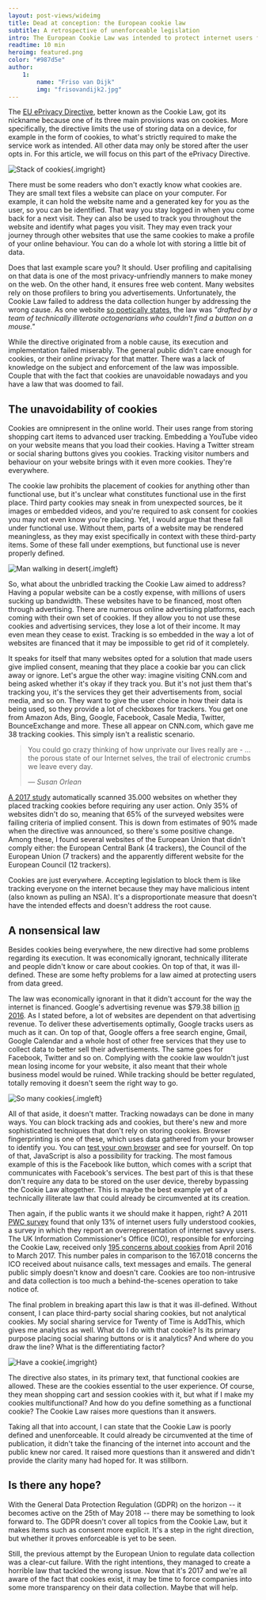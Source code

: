 ```yaml
---
layout: post-views/wideimg
title: Dead at conception: the European cookie law
subtitle: A retrospective of unenforceable legislation
intro: The European Cookie Law was intended to protect internet users from unbridled tracking. Its aim was to make users more privacy-aware and to make tracking mechanisms explicit. When the law was set in place, the internet braced itself for a European Union ready to flex its muscles. But nothing happened. How come?
readtime: 10 min
heroimg: featured.png
color: "#987d5e"
author:
    1:
        name: "Friso van Dijk"
        img: "frisovandijk2.jpg"
---
```


The <a href="http://eur-lex.europa.eu/LexUriServ/LexUriServ.do?uri=CELEX:32002L0058:en:HTML" target="_blank">EU ePrivacy Directive</a>, better known as the Cookie Law, got its nickname because one of its three main provisions was on cookies. More specifically, the directive limits the use of storing data on a device, for example in the form of cookies, to what's strictly required to make the service work as intended. All other data may only be stored after the user opts in. For this article, we will focus on this part of the ePrivacy Directive.

![Stack of cookies](cookie1.png){.imgright}

There must be some readers who don't exactly know what cookies are. They are small text files a website can place on your computer. For example, it can hold the website name and a generated key for you as the user, so you can be identified. That way you stay logged in when you come back for a next visit. They can also be used to track you throughout the website and identify what pages you visit. They may even track your journey through other websites that use the same cookies to make a profile of your online behaviour. You can do a whole lot with storing a little bit of data.

Does that last example scare you? It should. User profiling and capitalising on that data is one of the most privacy-unfriendly manners to make money on the web. On the other hand, it ensures free web content. Many websites rely on those profilers to bring you advertisements. Unfortunately, the Cookie Law failed to address the data collection hunger by addressing the wrong cause. As one website <a href="http://nocookielaw.com/" target="_blank">so poetically states</a>, the law was *"drafted by a team of technically illiterate octogenarians who couldn\'t find a button on a mouse."*

While the directive originated from a noble cause, its execution and implementation failed miserably. The general public didn't care enough for cookies, or their online privacy for that matter. There was a lack of knowledge on the subject and enforcement of the law was impossible. Couple that with the fact that cookies are unavoidable nowadays and you have a law that was doomed to fail.

## The unavoidability of cookies

Cookies are omnipresent in the online world. Their uses range from storing shopping cart items to advanced user tracking. Embedding a YouTube video on your website means that you load their cookies. Having a Twitter stream or social sharing buttons gives you cookies. Tracking visitor numbers and behaviour on your website brings with it even more cookies. They're everywhere.

The cookie law prohibits the placement of cookies for anything other than functional use, but it's unclear what constitutes functional use in the first place. Third party cookies may sneak in from unexpected sources, be it images or embedded videos, and you're required to ask consent for cookies you may not even know you're placing. Yet, I would argue that these fall under functional use. Without them, parts of a website may be rendered meaningless, as they may exist specifically in context with these third-party items. Some of these fall under exemptions, but functional use is never properly defined.

![Man walking in desert](cookie2.png){.imgleft}

So, what about the unbridled tracking the Cookie Law aimed to address? Having a popular website can be a costly expense, with millions of users sucking up bandwidth. These websites have to be financed, most often through advertising. There are numerous online advertising platforms, each coming with their own set of cookies. If they allow you to not use these cookies and advertising services, they lose a lot of their income. It may even mean they cease to exist. Tracking is so embedded in the way a lot of websites are financed that it may be impossible to get rid of it completely.

It speaks for itself that many websites opted for a solution that made users give implied consent, meaning that they place a cookie bar you can click away or ignore. Let's argue the other way: imagine visiting CNN.com and being asked whether it's okay if they track you. But it's not just them that's tracking you, it's the services they get their advertisements from, social media, and so on. They want to give the user choice in how their data is being used, so they provide a lot of checkboxes for trackers. You get one from Amazon Ads, Bing, Google, Facebook, Casale Media, Twitter, BounceExchange and more. These all appear on CNN.com, which gave me 38 tracking cookies. This simply isn't a realistic scenario.

<blockquote class="right">
    <p>
        You could go crazy thinking of how unprivate our lives really are - ... the porous state of our Internet selves, the trail of electronic crumbs we leave every day.
    </p>
    <p>
        <cite>&mdash; Susan Orlean</cite>
    </p>
</blockquote>

<a href="https://arxiv.org/pdf/1705.08884.pdf" target="_blank">A 2017 study</a> automatically scanned 35.000 websites on whether they placed tracking cookies before requiring any user action. Only 35% of websites didn't do so, meaning that 65% of the surveyed websites were failing criteria of implied consent. This is down from estimates of 90% made when the directive was announced, so there's some positive change. Among these, I found several websites of the European Union that didn't comply either: the European Central Bank (4 trackers), the Council of the European Union (7 trackers) and the apparently different website for the European Council (12 trackers).

Cookies are just everywhere. Accepting legislation to block them is like tracking everyone on the internet because they may have malicious intent (also known as pulling an NSA). It's a disproportionate measure that doesn't have the intended effects and doesn't address the root cause.

## A nonsensical law

Besides cookies being everywhere, the new directive had some problems regarding its execution. It was economically ignorant, technically illiterate and people didn't know or care about cookies. On top of that, it was ill-defined. These are some hefty problems for a law aimed at protecting users from data greed.

The law was economically ignorant in that it didn't account for the way the internet is financed. Google's advertising revenue was $79.38 billion [in 2016](https://www.statista.com/statistics/266249/advertising-revenue-of-google/). As I stated before, a lot of websites are dependent on that advertising revenue. To deliver these advertisements optimally, Google tracks users as much as it can. On top of that, Google offers a free search engine, Gmail, Google Calendar and a whole host of other free services that they use to collect data to better sell their advertisements. The same goes for Facebook, Twitter and so on. Complying with the cookie law wouldn't just mean losing income for your website, it also meant that their whole business model would be ruined. While tracking should be better regulated, totally removing it doesn't seem the right way to go.

![So many cookies](cookie3.png){.imgleft}

All of that aside, it doesn't matter. Tracking nowadays can be done in many ways. You can block tracking ads and cookies, but there's new and more sophisticated techniques that don't rely on storing cookies. Browser fingerprinting is one of these, which uses data gathered from your browser to identify you. You can <a href="https://panopticlick.eff.org/" target="_blank">test your own browser</a> and see for yourself. On top of that, JavaScript is also a possibility for tracking. The most famous example of this is the Facebook like button, which comes with a script that communicates with Facebook's services. The best part of this is that these don't require any data to be stored on the user device, thereby bypassing the Cookie Law altogether. This is maybe the best example yet of a technically illiterate law that could already be circumvented at its creation.

Then again, if the public wants it we should make it happen, right? A 2011 <a href="https://www.gov.uk/government/uploads/system/uploads/attachment_data/file/77641/PwC_Internet_Cookies_final.pdf">PWC survey</a> found that only 13% of internet users fully understood cookies, a survey in which they report an overrepresentation of internet savvy users. The UK Information Commissioner's Office (ICO), responsible for enforcing the Cookie Law, received only <a href="https://ico.org.uk/action-weve-taken/cookies/" target="_blank">195 concerns about cookies</a> from April 2016 to March 2017. This number pales in comparison to the 167.018 concerns the ICO received about nuisance calls, text messages and emails. The general public simply doesn't know and doesn't care. Cookies are too non-intrusive and data collection is too much a behind-the-scenes operation to take notice of.

The final problem in breaking apart this law is that it was ill-defined. Without consent, I can place third-party social sharing cookies, but not analytical cookies. My social sharing service for Twenty of Time is AddThis, which gives me analytics as well. What do I do with that cookie? Is its primary purpose placing social sharing buttons or is it analytics? And where do you draw the line? What is the differentiating factor?

![Have a cookie](cookie4.png){.imgright}

The directive also states, in its primary text, that functional cookies are allowed. These are the cookies essential to the user experience. Of course, they mean shopping cart and session cookies with it, but what if I make my cookies multifunctional? And how do you define something as a functional cookie? The Cookie Law raises more questions than it answers.

Taking all that into account, I can state that the Cookie Law is poorly defined and unenforceable. It could already be circumvented at the time of publication, it didn't take the financing of the internet into account and the public knew nor cared. It raised more questions than it answered and didn't provide the clarity many had hoped for. It was stillborn.

## Is there any hope?

With the General Data Protection Regulation (GDPR) on the horizon -- it becomes active on the 25th of May 2018 -- there may be something to look forward to. The GDPR doesn't cover all topics from the Cookie Law, but it makes items such as consent more explicit. It's a step in the right direction, but whether it proves enforceable is yet to be seen.

Still, the previous attempt by the European Union to regulate data collection was a clear-cut failure. With the right intentions, they managed to create a horrible law that tackled the wrong issue. Now that it's 2017 and we're all aware of the fact that cookies exist, it may be time to force companies into some more transparency on their data collection. Maybe that will help.
